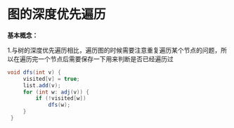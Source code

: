 # 图的深度优先遍历

**基本概念：**

1.与树的深度优先遍历相比，遍历图的时候需要注意重复遍历某个节点的问题，所以在遍历完一个节点后需要保存一下用来判断是否已经遍历过

```java
void dfs(int v) {
     visited[v] = true;
     list.add(v);
     for (int w: adj(v)) {
         if (!visited[w])
             dfs(w);
     }
 }
```